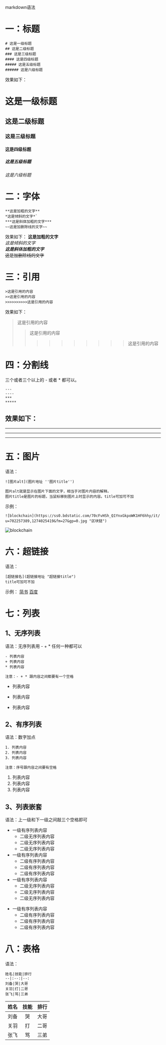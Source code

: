 markdown语法

# 一：标题
```
# 这是一级标题
## 这是二级标题
### 这是三级标题
#### 这是四级标题
##### 这是五级标题
###### 这是六级标题
```
效果如下：
# 这是一级标题
## 这是二级标题
### 这是三级标题
#### 这是四级标题
##### 这是五级标题
###### 这是六级标题

# 二：字体
```
**这是加粗的文字**
*这是倾斜的文字*`
***这是斜体加粗的文字***
~~这是加删除线的文字~~
```
效果如下：
**这是加粗的文字** <br/>
*这是倾斜的文字* <br/>
***这是斜体加粗的文字*** <br/>
~~这是加删除线的文字~~ <br/>

# 三：引用
```
>这是引用的内容
>>这是引用的内容
>>>>>>>>>>这是引用的内容
```
效果如下：
>这是引用的内容
>>这是引用的内容
>>>>>>>>>>这是引用的内容

# 四：分割线
三个或者三个以上的 - 或者 * 都可以。
```
---
----
***
*****
```
效果如下：
---
----
***
*****

# 五：图片
语法：
```
![图片alt](图片地址 ''图片title'')

图片alt就是显示在图片下面的文字，相当于对图片内容的解释。
图片title是图片的标题，当鼠标移到图片上时显示的内容。title可加可不加
```
示例：
```
![blockchain](https://ss0.bdstatic.com/70cFvHSh_Q1YnxGkpoWK1HF6hhy/it/
u=702257389,1274025419&fm=27&gp=0.jpg "区块链")
```

![blockchain](https://b-ssl.duitang.com/uploads/item/201509/30/20150930142149_wAdk5.jpeg "区块链")

# 六：超链接
语法：
```
[超链接名](超链接地址 "超链接title")
title可加可不加
```
示例：
[简书](http://jianshu.com)
[百度](http://baidu.com)

# 七：列表
## 1、无序列表
语法：无序列表用 - + * 任何一种都可以
```
- 列表内容
+ 列表内容
* 列表内容

注意：- + * 跟内容之间都要有一个空格
```
- 列表内容
+ 列表内容
* 列表内容

## 2、有序列表
语法：数字加点
```
1. 列表内容
2. 列表内容
3. 列表内容

注意：序号跟内容之间要有空格
```
1. 列表内容
2. 列表内容
3. 列表内容

## 3、列表嵌套
语法：上一级和下一级之间敲三个空格即可
+ 一级有序列表内容
   * 二级无序列表内容
   * 二级无序列表内容
   * 二级无序列表内容
+ 一级有序列表内容
   * 二级有序列表内容
   * 二级有序列表内容
   * 二级有序列表内容
+ 一级有序列表内容
   - 二级无序列表内容
   - 二级无序列表内容
   - 二级无序列表内容
* 一级有序列表内容
   * 二级有序列表内容
   * 二级有序列表内容
   * 二级有序列表内容

# 八：表格
语法：
```
姓名|技能|排行
--|:--:|--:
刘备|哭|大哥
关羽|打|二哥
张飞|骂|三弟
```
姓名|技能|排行
--|:--:|--:
刘备|哭|大哥
关羽|打|二哥
张飞|骂|三弟



